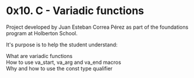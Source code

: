 # 0x10. C - Variadic functions

Project developed by Juan Esteban Correa Pérez as part of the foundations program at Holberton School.

It's purpose is to help the student understand:

What are variadic functions<br />
How to use va_start, va_arg and va_end macros<br />
Why and how to use the const type qualifier<br />

